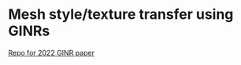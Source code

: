 # Mesh style/texture transfer using GINRs

[Repo for 2022 GINR paper](https://github.com/danielegrattarola/GINR)
